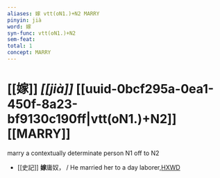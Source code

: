 ```yaml
---
aliases: 嫁 vtt(oN1.)+N2 MARRY
pinyin: jià
word: 嫁
syn-func: vtt(oN1.)+N2
sem-feat: 
total: 1
concept: MARRY 
---
```

# [[嫁]] *[[jià]]*  [[uuid-0bcf295a-0ea1-450f-8a23-bf9130c190ff|vtt(oN1.)+N2]] [[MARRY]]
marry a contextually determinate person N1 off to N2
 - [[史記]] **嫁**庸奴， / He married her to a day laborer,[HXWD](https://hxwd.org/textview.html?location=KR2a0001_tls_089-1a.8)